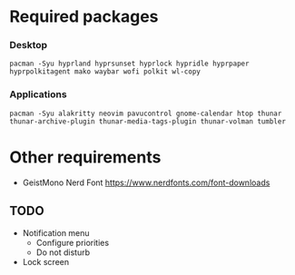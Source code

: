 # Required packages

### Desktop
```
pacman -Syu hyprland hyprsunset hyprlock hypridle hyprpaper hyprpolkitagent mako waybar wofi polkit wl-copy
```

### Applications
```
pacman -Syu alakritty neovim pavucontrol gnome-calendar htop thunar thunar-archive-plugin thunar-media-tags-plugin thunar-volman tumbler
```

# Other requirements

- GeistMono Nerd Font https://www.nerdfonts.com/font-downloads

## TODO

- Notification menu
    - Configure priorities
    - Do not disturb
- Lock screen
